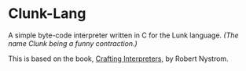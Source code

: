 # Clunk-Lang
A simple byte-code interpreter written in C for the Lunk language. *(The name Clunk being a funny contraction.)*

This is based on the book, [Crafting Interpreters](https://craftinginterpreters.com/), by Robert Nystrom.
